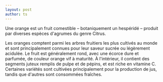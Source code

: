 ```yaml
---
layout: post
author: ts
---
```


Une orange est un fruit comestible – botaniquement un hespéridé – produit par diverses espèces d'agrumes 
du genre Citrus.

Les oranges comptent parmi les arbres fruitiers les plus cultivés au monde et sont principalement connues 
pour leur saveur sucrée ou légèrement acidulée. Le fruit est généralement rond, avec une écorce dure et 
parfumée, de couleur orange vif à maturité. À l'intérieur, il contient des segments juteux remplis de pulpe 
et de pépins, et est riche en vitamine C. Certaines variétés sont cultivées principalement pour la production 
de jus, tandis que d'autres sont consommées fraîches.